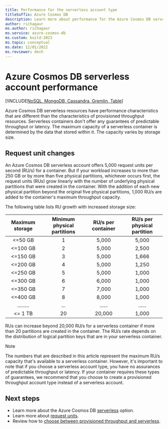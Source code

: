 ```yaml
---
title: Performance for the serverless account type
titleSuffix: Azure Cosmos DB
description: Learn more about performance for the Azure Cosmos DB serverless account type.
author: richagaur
ms.author: richagaur
ms.service: azure-cosmos-db
ms.custom: build-2023
ms.topic: conceptual
ms.date: 12/01/2022
ms.reviewer: dech
---
```


# Azure Cosmos DB serverless account performance

[!INCLUDE[NoSQL, MongoDB, Cassandra, Gremlin, Table](includes/appliesto-nosql-mongodb-cassandra-gremlin-table.md)]

Azure Cosmos DB serverless resources have performance characteristics that are different than the characteristics of provisioned throughput resources. Serverless containers don't offer any guarantees of predictable throughput or latency. The maximum capacity of a serverless container is determined by the data that stored within it. The capacity varies by storage size.

## Request unit changes

An Azure Cosmos DB serverless account offers 5,000 request units per second (RU/s) for a container. But if your workload increases to more than 250 GB or by more than five physical partitions, whichever occurs first, the request units (RUs) grow linearly with the number of underlying physical partitions that were created in the container. With the addition of each new physical partition beyond the original five physical partitions, 1,000 RU/s are added to the container's maximum throughput capacity.

The following table lists RU growth with increased storage size:

| Maximum storage | Minimum physical partitions | RU/s per container | RU/s per physical partition  
|:---:|:---:|:---:|:---:|
|<=50 GB | 1 | 5,000 | 5,000 |
|<=100 GB | 2 | 5,000 | 2,500 |
|<=150 GB | 3 | 5,000 | 1,666 |
|<=200 GB | 4 | 5,000 | 1,250 |
|<=250 GB | 5 | 5,000 | 1,000 |
|<=300 GB | 6 | 6,000 | 1,000 |
|<=350 GB | 7 | 7,000 | 1,000 |
|<=400 GB | 8 | 8,000 | 1,000 |
|.........|...|......|......|
|<= 1 TB  | 20 | 20,000| 1,000 |

RUs can increase beyond 20,000 RU/s for a serverless container if more than 20 partitions are created in the container. The RU/s rate depends on the distribution of logical partition keys that are in your serverless container.

> [!NOTE]
> The numbers that are described in this article represent the maximum RU/s capacity that's available to a serverless container. However, it's important to note that if you choose a serverless account type, you have no assurances of predictable throughput or latency. If your container requires these types of guarantees, we recommend that you choose to create a provisioned throughput account type instead of a serverless account.

## Next steps

- Learn more about the Azure Cosmos DB [serverless](serverless.md) option.
- Learn more about [request units](request-units.md).
- Review how to [choose between provisioned throughput and serverless](throughput-serverless.md).
